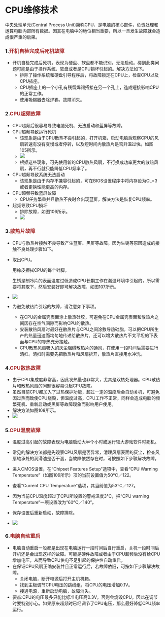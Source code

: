# CPU维修技术

<!-- toc -->

中央处理单元(Central Process Unit)简称CPU，是电脑的核心部件，负责处理和运算电脑内部所有数据。因其在电脑中的地位相当重要，所以一旦发生故障就会造成很严重的后果。

### 1.<font color=brown>开机自检完成后死机故障</font>

- 开机自检完成后死机，表现为硬盘、软盘都不能识别，无法启动。碰到此类问题可能是由于操作系统、软盘或者是CPU损坏引起的。解决方法如下。
  - 排除了操作系统和硬盘引导程序后，将故障锁定在CPU上，检查CPU以及CPU插座。
  - CPU插座上的一个小孔有残留焊锡搭接在另一个孔上，造成短接影响CPU的正常工作。
  - 使用吸锡器去除焊锡，故障消失。



### 2.<font color=brown>CPU超频故障</font>

- CPU超频后很容易导致电脑死机、无法启动和蓝屏等故障。
- CPU超频导致运行死机
  - 该现象是由于CPU散热不良引起的，打开机箱，启动电脑后观察CPU的风扇转速有没有变慢或者停转，以及短时间内散热片是否升温过快。如图105所示。
  - ![](https://gitee.com/cgqlovesly/PictureWarehouse/raw/master/Python/%20%E7%AC%AC%E4%B8%80%E7%AB%A0:%E7%A1%AC%E4%BB%B6/105.png)
  - 根据这些现象，可先使用新的CPU散热风扇，不行换成功率更大的散热风扇，再不行就只能降低CPU频率了。
- CPU超频导致系统无法启动
  - 该现象是由于内存不兼容引起的，可在BIOS设置程序中将内存设为CL=3或者更换性能更高的内存。
- CPU超频导致蓝屏故障
  - CPU任务繁重并且散热不良时会出现蓝屏，解决方法是恢复CPU频率。
- 超频导致CPU损坏
  - 排除故障，如图106所示。
  - ![](https://gitee.com/cgqlovesly/PictureWarehouse/raw/master/Python/%20%E7%AC%AC%E4%B8%80%E7%AB%A0:%E7%A1%AC%E4%BB%B6/106.png)



### 3.<font color=brown>散热片故障</font>

- CPU与散热片接触不良导致产生蓝屏、黑屏等故障。因为生锈等原因造成的接触不良处理步骤如下。

- 取出CPU。

   用橡皮擦拭CPU的每个针脚。

   生锈是制冷片的表面温度过低造成CPU长期工作在潮湿环境中引起的，所以需要将其取下，然后安装好即可解决故障，如图107所示。

- ![](https://gitee.com/cgqlovesly/PictureWarehouse/raw/master/Python/%20%E7%AC%AC%E4%B8%80%E7%AB%A0:%E7%A1%AC%E4%BB%B6/107.png)

- 为避免散热片引起的故障，请注意如下事项。

  - 在CPU的金属壳表面涂上散热硅胶，可避免在CPU金属壳表面和散热片之间因存在空气间隙而影响CPU的散热。
  - 安装散热风扇时最好在散热片与CPU之间涂敷导热硅脂，可以把CPU所生产的热量迅速而均匀地传递给散热片，还可以增大散热片不太平坦的下表面与CPU的导热充分接触。
  - CPU散热风扇吸入的灰尘阻碍散热片的通风，在使用一段时间后需要进行清扫。清扫时需要先把散热片和风扇拆开，散热片直接用水冲洗。



### 4.<font color=brown>CPU散热故障</font>

- 由于CPU集成度非常高，因此发热量也非常大，尤其是双核处理器。CPU散热片和散热风扇的问题很容易引起CPU故障。
- 虽然目前CPU都加入了过热保护功能，超过一定的温度后会自动关机，可避免因过热而致使CPU烧毁，但温度过高，CPU工作不正常，同样会造成电脑的频繁死机、重新启动或黑屏等故障现象而影响用户使用。
- 解决方法如图108所示。
- ![](https://gitee.com/cgqlovesly/PictureWarehouse/raw/master/Python/%20%E7%AC%AC%E4%B8%80%E7%AB%A0:%E7%A1%AC%E4%BB%B6/108.png)



### 5.<font color=brown>CPU温度故障</font>

- 温度过高引起的故障表现为电脑启动大半个小时或运行较大游戏软件时死机。

- 常见的解决方法都是先观察CPU风扇是否异常，清理风扇表面的灰尘，检查风扇轴承处的润滑油是否干涸，当故障依然存在时，可按照如下步骤解决故障。

-  进入CMOS设置，在“Chipset Features Setup”选项中，查看“CPU Warning Temperature”（如图109所示）项的当前设置值为50℃／122。

-  查看“Current CPU Temperature”选项，其当前值为53℃／127。

-  因为当前CPU温度超过了CPU所设置的警戒温度3℃，把“CPU warning Temperature”一项设置改为“60℃／140”。

-  保存设置后重新启动，故障排除。

- ![](https://gitee.com/cgqlovesly/PictureWarehouse/raw/master/Python/%20%E7%AC%AC%E4%B8%80%E7%AB%A0:%E7%A1%AC%E4%BB%B6/109.png)

  

### 6.<font color=brown>电脑自动重启</font>

- 电脑自动重启一般都是出现在电脑运行一段时间后自行重启，关机一段时间后开机还是会出现这样的故障。可能是硬件故障或者由于CPU超频后没有给CPU增加电压，从而导致CPU供电不足引起的保护性自动重启。
- 在保证CPU风扇正确安装并且正常运行后，若故障依旧，可按如下步骤解决故障。
  -  关闭电脑，断开电源后打开主机机箱。
  -  找到主板调节CPU电压的跳线组，将CPU的电压增加0.1V。
  -  接通电源，重新启动电脑，故障消失。
- 要点:CPU的电压最多只能比标准电压高0.3V，否则会烧毁CPU，因此在调节时要特别小心。如果原来超频时已经调节了CPU电压，那么最好降低CPU频率运行。
